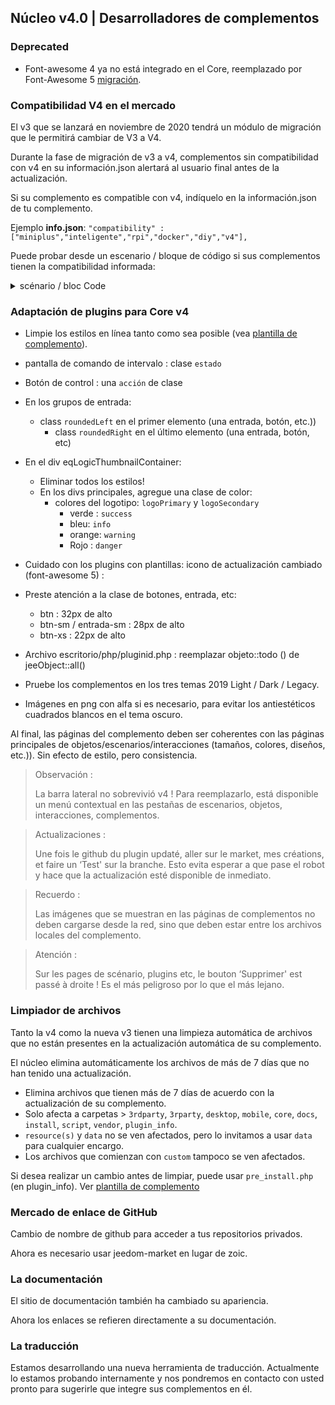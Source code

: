 ## Núcleo v4.0 | Desarrolladores de complementos

### Deprecated

- Font-awesome 4 ya no está integrado en el Core, reemplazado por Font-Awesome 5 [migración](https://fontawesome.com/how-to-use/on-the-web/setup/upgrading-from-version-4#name-changes).

### Compatibilidad V4 en el mercado

El v3 que se lanzará en noviembre de 2020 tendrá un módulo de migración que le permitirá cambiar de V3 a V4.

Durante la fase de migración de v3 a v4, complementos sin compatibilidad con v4 en su información.json alertará al usuario final antes de la actualización.


Si su complemento es compatible con v4, indíquelo en la información.json de tu complemento.

Ejemplo **info.json**: `"compatibility" : ["miniplus","inteligente","rpi","docker","diy","v4"],`

Puede probar desde un escenario / bloque de código si sus complementos tienen la compatibilidad informada:

<details>

  <summary markdown="span">scénario / bloc Code</summary>

  ~~~ php
  {% raw %}
  // Autor de complementos para verificar (sensible a mayúsculas y minúsculas))
  $author = 'Jeedom SAS';

  $plugins = repo_market::byFilter(['author' => $author]);
  $pluginsArray = utils::o2a($plugins);
  $countPlugins = 0;
  $countIncompatibles = 0;
  foreach ($complementosArray como $complemento) {
    if ($complemento['autor'] == $autor) {
      $countPlugins++;
    if ($complemento['hardwareCompatibility']['v4'] != '1') {
        $countIncompatibles++;
      $scenario->setLog('Plugin ' . $plugin['name'] . ' does not have v4 compatibility tag.');
    }
    }
  }
  si ($cuentaComplementos > 0) {
    si ($cuentaIncompatibles > 0) {
      $scenario->setLog($author . ' : ' . $countIncompatibles . ' potentially incompatible Jeedom V4 plugin on ' . $countPlugins . ' checked');
    } más {
      $scenario->setLog('All ' . $countPlugins . ' plugin developed by ' . $author . ' are Jeedom V4 compatible. Congratulations!');
    }
  } más {
    $scenario->setLog('No plugin found for ' . $author);
  }
  {% endraw %}
  ~~~

</details>

### Adaptación de plugins para Core v4

- Limpie los estilos en línea tanto como sea posible (vea [plantilla de complemento](https://github.com/jeedom/plugin-template/blob/master/desktop/php/template.php)).
- pantalla de comando de intervalo : clase `estado`
- Botón de control : una `acción` de clase
- En los grupos de entrada:
  - class `roundedLeft` en el primer elemento (una entrada, botón, etc.))
    - class `roundedRight` en el último elemento (una entrada, botón, etc)
- En el div eqLogicThumbnailContainer:
    - Eliminar todos los estilos!
    - En los divs principales, agregue una clase de color:
      - colores del logotipo: `logoPrimary` y `logoSecondary`
        - verde : `success`
        - bleu: `info`
        - orange: `warning`
        - Rojo : `danger`
- Cuidado con los plugins con plantillas: icono de actualización cambiado (font-awesome 5) :
- Preste atención a la clase de botones, entrada, etc:
    - btn : 32px de alto
    - btn-sm / entrada-sm : 28px de alto
    - btn-xs : 22px de alto
- Archivo escritorio/php/pluginid.php : reemplazar objeto::todo () de jeeObject::all()

- Pruebe los complementos en los tres temas 2019 Light / Dark / Legacy.

- Imágenes en png con alfa si es necesario, para evitar los antiestéticos cuadrados blancos en el tema oscuro.

Al final, las páginas del complemento deben ser coherentes con las páginas principales de objetos/escenarios/interacciones (tamaños, colores, diseños, etc.)). Sin efecto de estilo, pero consistencia.

> Observación :
>
> La barra lateral no sobrevivió v4 ! Para reemplazarlo, está disponible un menú contextual en las pestañas de escenarios, objetos, interacciones, complementos.

> Actualizaciones :
>
> Une fois le github du plugin updaté, aller sur le market, mes créations, et faire un ‘Test' sur la branche. Esto evita esperar a que pase el robot y hace que la actualización esté disponible de inmediato.

> Recuerdo :
>
> Las imágenes que se muestran en las páginas de complementos no deben cargarse desde la red, sino que deben estar entre los archivos locales del complemento.

> Atención :
>
> Sur les pages de scénario, plugins etc, le bouton ‘Supprimer' est passé à droite ! Es el más peligroso por lo que el más lejano.


### Limpiador de archivos

Tanto la v4 como la nueva v3 tienen una limpieza automática de archivos que no están presentes en la actualización automática de su complemento.

El núcleo elimina automáticamente los archivos de más de 7 días que no han tenido una actualización.

- Elimina archivos que tienen más de 7 días de acuerdo con la actualización de su complemento.
- Solo afecta a carpetas > `3rdparty`, `3rparty`, `desktop`, `mobile`, `core`, `docs`, `install`, `script`, `vendor`, `plugin_info`.
- `resource(s)` y `data` no se ven afectados, pero lo invitamos a usar `data` para cualquier encargo.
- Los archivos que comienzan con `custom` tampoco se ven afectados.

Si desea realizar un cambio antes de limpiar, puede usar `pre_install.php` (en plugin_info).
Ver [plantilla de complemento](https://github.com/jeedom/plugin-template/blob/master/plugin_info/pre_install.php)

### Mercado de enlace de GitHub

Cambio de nombre de github para acceder a tus repositorios privados.

Ahora es necesario usar jeedom-market en lugar de zoic.

### La documentación

El sitio de documentación también ha cambiado su apariencia.

Ahora los enlaces se refieren directamente a su documentación.

### La traducción

Estamos desarrollando una nueva herramienta de traducción. Actualmente lo estamos probando internamente y nos pondremos en contacto con usted pronto para sugerirle que integre sus complementos en él.